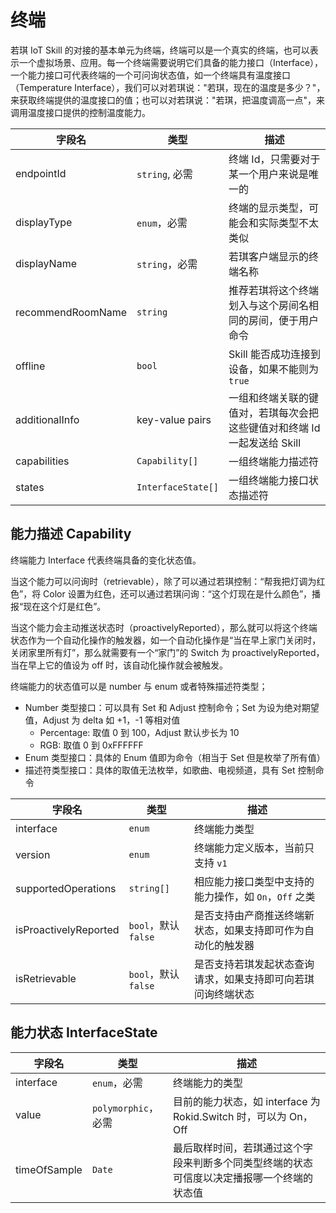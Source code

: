 # 终端

若琪 IoT Skill 的对接的基本单元为终端，终端可以是一个真实的终端，也可以表示一个虚拟场景、应用。每一个终端需要说明它们具备的能力接口（Interface），一个能力接口可代表终端的一个可问询状态值，如一个终端具有温度接口（Temperature Interface），我们可以对若琪说："若琪，现在的温度是多少？"，来获取终端提供的温度接口的值；也可以对若琪说："若琪，把温度调高一点"，来调用温度接口提供的控制温度能力。

字段名 | 类型 | 描述
--- | --- | ---
endpointId | `string`, 必需 | 终端 Id，只需要对于某一个用户来说是唯一的
displayType | `enum`，必需 |终端的显示类型，可能会和实际类型不太类似
displayName | `string`，必需 | 若琪客户端显示的终端名称
recommendRoomName | `string` | 推荐若琪将这个终端划入与这个房间名相同的房间，便于用户命令
offline | `bool` | Skill 能否成功连接到设备，如果不能则为 `true`
additionalInfo | key-value pairs | 一组和终端关联的键值对，若琪每次会把这些键值对和终端 Id 一起发送给 Skill
capabilities | `Capability[]` | 一组终端能力描述符
states | `InterfaceState[]` | 一组终端能力接口状态描述符

## 能力描述 Capability

终端能力 Interface 代表终端具备的变化状态值。

当这个能力可以问询时（retrievable），除了可以通过若琪控制：“帮我把灯调为红色”，将 Color 设置为红色，还可以通过若琪问询：“这个灯现在是什么颜色”，播报“现在这个灯是红色”。

当这个能力会主动推送状态时（proactivelyReported），那么就可以将这个终端状态作为一个自动化操作的触发器，如一个自动化操作是“当在早上家门关闭时，关闭家里所有灯”，那么就需要有一个“家门”的 Switch 为 proactivelyReported，当在早上它的值设为 off 时，该自动化操作就会被触发。

终端能力的状态值可以是 number 与 enum 或者特殊描述符类型；
- Number 类型接口：可以具有 Set 和 Adjust 控制命令；Set 为设为绝对期望值，Adjust 为 delta 如 +1，-1 等相对值
  - Percentage: 取值 0 到 100，Adjust 默认步长为 10
  - RGB: 取值 0 到 0xFFFFFF
- Enum 类型接口：具体的 Enum 值即为命令（相当于 Set 但是枚举了所有值）
- 描述符类型接口：具体的取值无法枚举，如歌曲、电视频道，具有 Set 控制命令

字段名 | 类型 | 描述
--- | --- | ---
interface | `enum` | 终端能力类型
version | `enum` | 终端能力定义版本，当前只支持 `v1`
supportedOperations | `string[]` | 相应能力接口类型中支持的能力操作，如 `On`，`Off` 之类
isProactivelyReported | `bool`，默认 `false` | 是否支持由产商推送终端新状态，如果支持即可作为自动化的触发器
isRetrievable | `bool`，默认 `false` | 是否支持若琪发起状态查询请求，如果支持即可向若琪问询终端状态

## 能力状态 InterfaceState

字段名 | 类型 | 描述
--- | --- | ---
interface | `enum`，必需 | 终端能力的类型
value | `polymorphic`，必需 | 目前的能力状态，如 interface 为 Rokid.Switch 时，可以为 On，Off
timeOfSample | `Date` | 最后取样时间，若琪通过这个字段来判断多个同类型终端的状态可信度以决定播报哪一个终端的状态值
